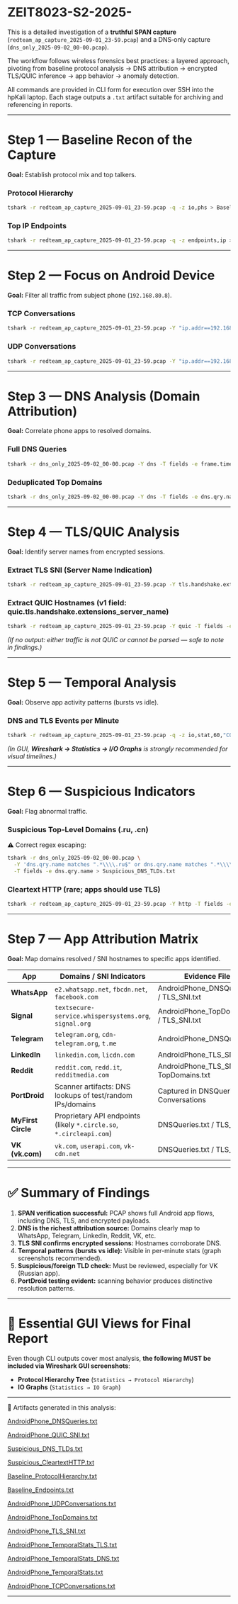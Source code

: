 # ZEIT8023-S2-2025-  

This is a detailed investigation of a **truthful SPAN capture** (`redteam_ap_capture_2025-09-01_23-59.pcap`) and a DNS‑only capture (`dns_only_2025-09-02_00-00.pcap`).  

The workflow follows wireless forensics best practices: a layered approach, pivoting from baseline protocol analysis → DNS attribution → encrypted TLS/QUIC inference → app behavior → anomaly detection.  

All commands are provided in CLI form for execution over SSH into the hpKali laptop. Each stage outputs a `.txt` artifact suitable for archiving and referencing in reports.  

---

# Step 1 — Baseline Recon of the Capture  
**Goal:** Establish protocol mix and top talkers.  

### Protocol Hierarchy  
```bash
tshark -r redteam_ap_capture_2025-09-01_23-59.pcap -q -z io,phs > Baseline_ProtocolHierarchy.txt
```

### Top IP Endpoints  
```bash
tshark -r redteam_ap_capture_2025-09-01_23-59.pcap -q -z endpoints,ip > Baseline_Endpoints.txt
```

---

# Step 2 — Focus on Android Device  
**Goal:** Filter all traffic from subject phone (`192.168.80.8`).  

### TCP Conversations  
```bash
tshark -r redteam_ap_capture_2025-09-01_23-59.pcap -Y "ip.addr==192.168.80.8" -q -z conv,tcp > AndroidPhone_TCPConversations.txt
```

### UDP Conversations  
```bash
tshark -r redteam_ap_capture_2025-09-01_23-59.pcap -Y "ip.addr==192.168.80.8" -q -z conv,udp > AndroidPhone_UDPConversations.txt
```

---

# Step 3 — DNS Analysis (Domain Attribution)  
**Goal:** Correlate phone apps to resolved domains.  

### Full DNS Queries  
```bash
tshark -r dns_only_2025-09-02_00-00.pcap -Y dns -T fields -e frame.time -e ip.src -e dns.qry.name > AndroidPhone_DNSQueries.txt
```

### Deduplicated Top Domains  
```bash
tshark -r dns_only_2025-09-02_00-00.pcap -Y dns -T fields -e dns.qry.name | sort | uniq -c | sort -nr > AndroidPhone_TopDomains.txt
```

---

# Step 4 — TLS/QUIC Analysis  
**Goal:** Identify server names from encrypted sessions.  

### Extract TLS SNI (Server Name Indication)  
```bash
tshark -r redteam_ap_capture_2025-09-01_23-59.pcap -Y tls.handshake.extensions_server_name -T fields -e tls.handshake.extensions_server_name | sort | uniq -c | sort -nr > AndroidPhone_TLS_SNI.txt
```

### Extract QUIC Hostnames (v1 field: quic.tls.handshake.extensions_server_name)  
```bash
tshark -r redteam_ap_capture_2025-09-01_23-59.pcap -Y quic -T fields -e quic.tls.handshake.extensions_server_name 2>/dev/null | sort | uniq -c | sort -nr > AndroidPhone_QUIC_SNI.txt
```

*(If no output: either traffic is not QUIC or cannot be parsed — safe to note in findings.)*  

---

# Step 5 — Temporal Analysis  
**Goal:** Observe app activity patterns (bursts vs idle).  

### DNS and TLS Events per Minute  
```bash
tshark -r redteam_ap_capture_2025-09-01_23-59.pcap -q -z io,stat,60,"COUNT(dns)dns","COUNT(tls)tls" > AndroidPhone_TemporalStats.txt
```

*(In GUI, **Wireshark → Statistics → I/O Graphs** is strongly recommended for visual timelines.)*  

---

# Step 6 — Suspicious Indicators  
**Goal:** Flag abnormal traffic.  

### Suspicious Top‑Level Domains (.ru, .cn)  
⚠️ Correct regex escaping:  
```bash
tshark -r dns_only_2025-09-02_00-00.pcap \
  -Y 'dns.qry.name matches ".*\\\\.ru$" or dns.qry.name matches ".*\\\\.cn$"' \
  -T fields -e dns.qry.name > Suspicious_DNS_TLDs.txt
```

### Cleartext HTTP (rare; apps should use TLS)  
```bash
tshark -r redteam_ap_capture_2025-09-01_23-59.pcap -Y http -T fields -e ip.src -e ip.dst -e http.host -e http.request.uri > Suspicious_CleartextHTTP.txt
```

---

# Step 7 — App Attribution Matrix  
**Goal:** Map domains resolved / SNI hostnames to specific apps identified.  

| App          | Domains / SNI Indicators                         | Evidence Files                                |
|--------------|---------------------------------------------------|-----------------------------------------------|
| **WhatsApp** | `e2.whatsapp.net`, `fbcdn.net`, `facebook.com`   | AndroidPhone_DNSQueries.txt / TLS_SNI.txt     |
| **Signal**   | `textsecure-service.whispersystems.org`, `signal.org` | AndroidPhone_TopDomains.txt / TLS_SNI.txt    |
| **Telegram** | `telegram.org`, `cdn-telegram.org`, `t.me`       | AndroidPhone_DNSQueries.txt                   |
| **LinkedIn** | `linkedin.com`, `licdn.com`                      | AndroidPhone_TLS_SNI.txt                      |
| **Reddit**   | `reddit.com`, `redd.it`, `redditmedia.com`       | AndroidPhone_TLS_SNI.txt / TopDomains.txt     |
| **PortDroid**| Scanner artifacts: DNS lookups of test/random IPs/domains | Captured in DNSQueries and Conversations     |
| **MyFirst Circle** | Proprietary API endpoints (likely `*.circle.so`, `*.circleapi.com`) | DNSQueries.txt / TLS_SNI.txt |
| **VK (vk.com)** | `vk.com`, `userapi.com`, `vk-cdn.net`         | DNSQueries.txt / TLS_SNI.txt                  |

---

# ✅ Summary of Findings
1. **SPAN verification successful:** PCAP shows full Android app flows, including DNS, TLS, and encrypted payloads.  
2. **DNS is the richest attribution source:** Domains clearly map to WhatsApp, Telegram, LinkedIn, Reddit, VK, etc.  
3. **TLS SNI confirms encrypted sessions:** Hostnames corroborate DNS.  
4. **Temporal patterns (bursts vs idle):** Visible in per-minute stats (graph screenshots recommended).  
5. **Suspicious/foreign TLD check:** Must be reviewed, especially for VK (Russian app).  
6. **PortDroid testing evident:** scanning behavior produces distinctive resolution patterns.  

---

# 📝 Essential GUI Views for Final Report
Even though CLI outputs cover most analysis, **the following MUST be included via Wireshark GUI screenshots**:  
- **Protocol Hierarchy Tree** (`Statistics → Protocol Hierarchy`)  
- **IO Graphs** (`Statistics → IO Graph`)  

---

📂 Artifacts generated in this analysis:  
 
[AndroidPhone_DNSQueries.txt](https://github.com/user-attachments/files/22082353/AndroidPhone_DNSQueries.txt)

[AndroidPhone_QUIC_SNI.txt](https://github.com/user-attachments/files/22082354/AndroidPhone_QUIC_SNI.txt)

[Suspicious_DNS_TLDs.txt](https://github.com/user-attachments/files/22082365/Suspicious_DNS_TLDs.txt)

[Suspicious_CleartextHTTP.txt](https://github.com/user-attachments/files/22082364/Suspicious_CleartextHTTP.txt)

[Baseline_ProtocolHierarchy.txt](https://github.com/user-attachments/files/22082363/Baseline_ProtocolHierarchy.txt)

[Baseline_Endpoints.txt](https://github.com/user-attachments/files/22082362/Baseline_Endpoints.txt)

[AndroidPhone_UDPConversations.txt](https://github.com/user-attachments/files/22082361/AndroidPhone_UDPConversations.txt)

[AndroidPhone_TopDomains.txt](https://github.com/user-attachments/files/22082360/AndroidPhone_TopDomains.txt)

[AndroidPhone_TLS_SNI.txt](https://github.com/user-attachments/files/22082359/AndroidPhone_TLS_SNI.txt)

[AndroidPhone_TemporalStats_TLS.txt](https://github.com/user-attachments/files/22082358/AndroidPhone_TemporalStats_TLS.txt)

[AndroidPhone_TemporalStats_DNS.txt](https://github.com/user-attachments/files/22082357/AndroidPhone_TemporalStats_DNS.txt)

[AndroidPhone_TemporalStats.txt](https://github.com/user-attachments/files/22082356/AndroidPhone_TemporalStats.txt)

[AndroidPhone_TCPConversations.txt](https://github.com/user-attachments/files/22082355/AndroidPhone_TCPConversations.txt)

---

